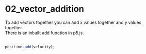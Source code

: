 # 02_vector_addition
To add vectors together you can add x values together and y values together. </br>
There is an inbuilt add function in p5.js.</br></br>


```js
position.add(velocity);
```